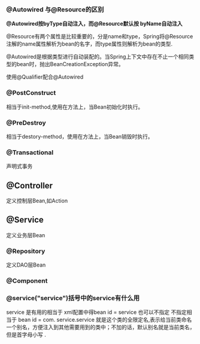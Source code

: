 ### **@Autowired 与@Resource的区别**

**@Autowired按byType自动注入，而@Resource默认按 byName自动注入**

@Resource有两个属性是比较重要的，分是name和type，Spring将@Resource注解的name属性解析为bean的名字，而type属性则解析为bean的类型.

@Autowired是根据类型进行自动装配的。当Spring上下文中存在不止一个相同类型的bean时，抛出BeanCreationException异常。

使用@Qualifier配合@Autowired



### @PostConstruct 

相当于init-method,使用在方法上，当Bean初始化时执行。



### @PreDestroy 

相当于destory-method，使用在方法上，当Bean销毁时执行。



### @Transactional  

声明式事务

 

## @Controller

定义控制层Bean,如Action



## @Service    

定义业务层Bean



### @Repository   

定义DAO层Bean



### @Component  



### @service("service")括号中的service有什么用

service  是有用的相当于 xml配置中得bean  id = service  也可以不指定 不指定相当于 bean id =  com. service.service 就是这个类的全限定名,表示给当前类命名一个别名，方便注入到其他需要用到的类中；不加的话，默认别名就是当前类名，但是首字母小写 .